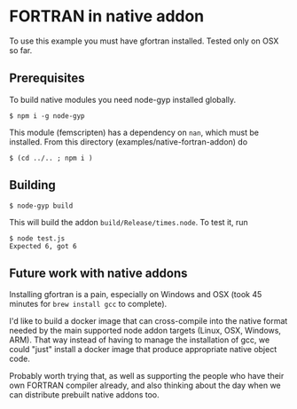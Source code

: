 # FORTRAN in native addon

To use this example you must have gfortran installed.  Tested only on OSX so far.

## Prerequisites

To build native modules you need node-gyp installed globally.

```
$ npm i -g node-gyp
```

This module (femscripten) has a dependency on `nan`, which must be installed.  From this directory (examples/native-fortran-addon) do

```
$ (cd ../.. ; npm i )
```

## Building

```
$ node-gyp build
```

This will build the addon `build/Release/times.node`.  To test it, run

```
$ node test.js
Expected 6, got 6
```

## Future work with native addons

Installing gfortran is a pain, especially on Windows and OSX (took 45 minutes for `brew install gcc` to complete).

I'd like to build a docker image that can cross-compile into the native format needed by the main supported node addon targets (Linux, OSX, Windows, ARM).  That way instead of having to manage the installation of gcc, we could "just" install a docker image that produce appropriate native object code.

Probably worth trying that, as well as supporting the people who have their own FORTRAN compiler already, and also thinking about the day when we can distribute prebuilt native addons too.
